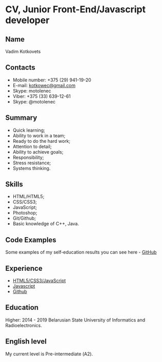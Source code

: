 # CV, Junior Front-End/Javascript developer

## Name
Vadim Kotkovets

## Contacts
* Mobile number: +375 (29) 941-19-20
* E-mail: kotkowec@gmail.com
* Skype: motolenec
* Viber: +375 (33) 639-12-61
* Skype: @motolenec

## Summary
* Quick learning;
* Ability to work in a team;
* Ready to do the hard work;
* Attention to detail;
* Ability to achieve goals;
* Responsibility;
* Stress resistance;
* Systems thinking.

## Skills
* HTML/HTML5;
* CSS/CSS3;
* JavaScript;
* Photoshop;
* Git/Github;
* Basic knowledge of C++, Java.

## Code Examples
Some examples of my self-education results you can see here - [GitHub](https://github.com/pRogramISteRx)

## Experience
* [HTML5/CSS3/JavaScript](https://htmlacademy.ru/profile/id1194023/achievements)
* [Javascript](https://learn.javascript.ru)
* [Github](https://github.com/pRogramISteRx)

## Education
Higher: 2014 - 2019 Belarusian State University of Informatics and Radioelectronics.

## English level
My current level is Pre-intermediate (А2).

